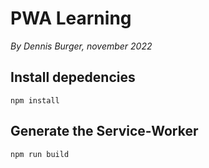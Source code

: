 # PWA Learning

*By Dennis Burger, november 2022*
## Install depedencies

    npm install
## Generate the Service-Worker

    npm run build